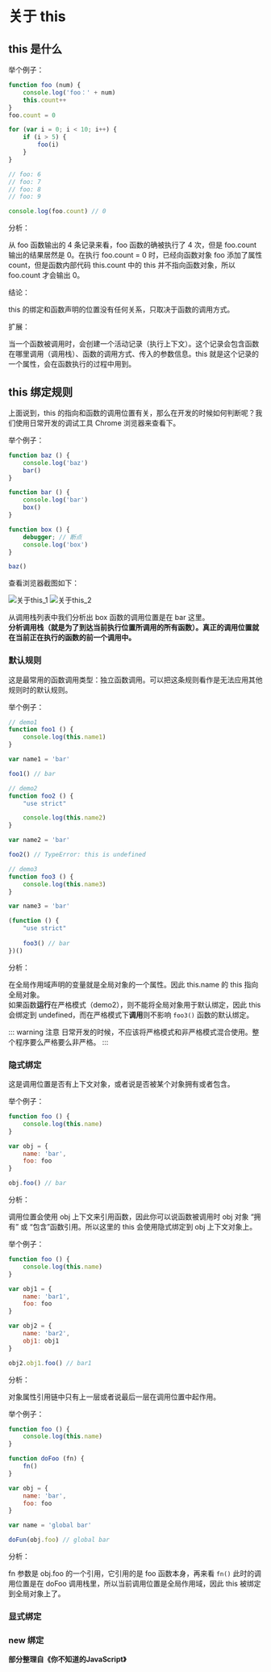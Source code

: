 # 关于 this
## this 是什么

举个例子：
```js
function foo (num) {
    console.log('foo：' + num)
    this.count++
}
foo.count = 0

for (var i = 0; i < 10; i++) {
    if (i > 5) {
        foo(i)
    }
}

// foo: 6
// foo: 7
// foo: 8
// foo: 9

console.log(foo.count) // 0
```

分析：

从 foo 函数输出的 4 条记录来看，foo 函数的确被执行了 4 次，但是 foo.count 输出的结果居然是 0。在执行 foo.count = 0 时，已经向函数对象 foo 添加了属性 count，但是函数内部代码 this.count 中的 this 并不指向函数对象，所以 foo.count 才会输出 0。

结论：

this 的绑定和函数声明的位置没有任何关系，只取决于函数的调用方式。

扩展：

当一个函数被调用时，会创建一个活动记录（执行上下文）。这个记录会包含函数在哪里调用（调用栈）、函数的调用方式、传入的参数信息。this 就是这个记录的一个属性，会在函数执行的过程中用到。

## this 绑定规则

上面说到，this 的指向和函数的调用位置有关，那么在开发的时候如何判断呢？我们使用日常开发的调试工具 Chrome 浏览器来查看下。

举个例子：
```js
function baz () {
    console.log('baz')
    bar()
}

function bar () {
    console.log('bar')
    box()
}

function box () {
    debugger; // 断点
    console.log('box')
}

baz()
```

查看浏览器截图如下：

![关于this_1](../../assets/js_advanced/this_1.png)
![关于this_2](../../assets/js_advanced/this_2.png)

从调用栈列表中我们分析出 box 函数的调用位置是在 bar 这里。  
**分析调用栈（就是为了到达当前执行位置所调用的所有函数）。真正的调用位置就在当前正在执行的函数的前一个调用中。**

### 默认规则

这是最常用的函数调用类型：独立函数调用。可以把这条规则看作是无法应用其他规则时的默认规则。

举个例子：
```js
// demo1
function foo1 () {
    console.log(this.name1)
}

var name1 = 'bar'

foo1() // bar

// demo2
function foo2 () {
    "use strict"

    console.log(this.name2)
}

var name2 = 'bar'

foo2() // TypeError: this is undefined

// demo3
function foo3 () {
    console.log(this.name3)
}

var name3 = 'bar'

(function () {
    "use strict"
    
    foo3() // bar
})()
```

分析：

在全局作用域声明的变量就是全局对象的一个属性。因此 this.name 的 this 指向全局对象。  
如果函数**运行**在严格模式（demo2），则不能将全局对象用于默认绑定，因此 this 会绑定到 undefined，而在严格模式下**调用**则不影响 `foo3()` 函数的默认绑定。

::: warning 注意
日常开发的时候，不应该将严格模式和非严格模式混合使用。整个程序要么严格要么非严格。
:::

### 隐式绑定

这是调用位置是否有上下文对象，或者说是否被某个对象拥有或者包含。

举个例子：
```js
function foo () {
    console.log(this.name)
}

var obj = {
    name: 'bar',
    foo: foo
}

obj.foo() // bar
```

分析：

调用位置会使用 obj 上下文来引用函数，因此你可以说函数被调用时 obj 对象 “拥有” 或 “包含”函数引用。所以这里的 this 会使用隐式绑定到 obj 上下文对象上。

举个例子：
```js
function foo () {
    console.log(this.name)
}

var obj1 = {
    name: 'bar1',
    foo: foo
}

var obj2 = {
    name: 'bar2',
    obj1: obj1
}

obj2.obj1.foo() // bar1
```

分析：

对象属性引用链中只有上一层或者说最后一层在调用位置中起作用。

举个例子：
```js
function foo () {
    console.log(this.name)
}

function doFoo (fn) {
    fn()
}

var obj = {
    name: 'bar',
    foo: foo
}

var name = 'global bar'

doFun(obj.foo) // global bar
```

分析：

fn 参数是 obj.foo 的一个引用，它引用的是 foo 函数本身，再来看 `fn()` 此时的调用位置是在 doFoo 调用栈里，所以当前调用位置是全局作用域，因此 this 被绑定到全局对象上了。

### 显式绑定

### new 绑定

**部分整理自《你不知道的JavaScript》**